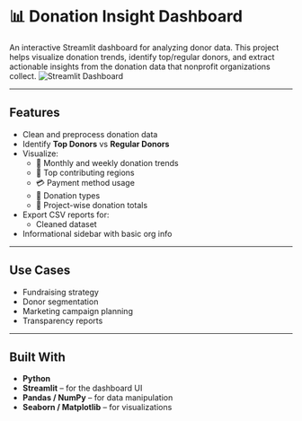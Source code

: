 # 📊 Donation Insight Dashboard

An interactive Streamlit dashboard for analyzing donor data. This project helps visualize donation trends, identify top/regular donors, and extract actionable insights from the donation data that nonprofit organizations collect.
![Streamlit Dashboard](https://github.com/user-attachments/assets/df5be6d9-223d-431a-9b23-2e8bdd0d7fe7)

---

## Features

- Clean and preprocess donation data
- Identify **Top Donors** vs **Regular Donors**
- Visualize:
  - 📅 Monthly and weekly donation trends
  - 📍 Top contributing regions
  - 💳 Payment method usage
  - 🧾 Donation types
  - 🧺 Project-wise donation totals
- Export CSV reports for:
  - Cleaned dataset
- Informational sidebar with basic org info

---

## Use Cases

- Fundraising strategy
- Donor segmentation
- Marketing campaign planning
- Transparency reports

---

## Built With

- **Python**
- **Streamlit** – for the dashboard UI
- **Pandas / NumPy** – for data manipulation
- **Seaborn / Matplotlib** – for visualizations
